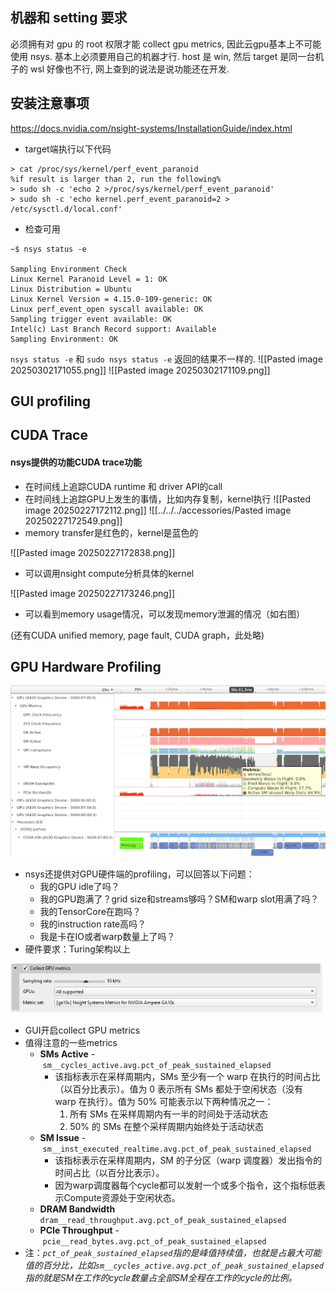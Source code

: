 ## 机器和 setting 要求
必须拥有对 gpu 的 root 权限才能 collect gpu metrics, 因此云gpu基本上不可能使用 nsys. 基本上必须要用自己的机器才行. 
host 是 win, 然后 target 是同一台机子的 wsl 好像也不行, 网上查到的说法是说功能还在开发. 
## 安装注意事项
https://docs.nvidia.com/nsight-systems/InstallationGuide/index.html
- target端执行以下代码
```shell
> cat /proc/sys/kernel/perf_event_paranoid
%if result is larger than 2, run the following% 
> sudo sh -c 'echo 2 >/proc/sys/kernel/perf_event_paranoid'
> sudo sh -c 'echo kernel.perf_event_paranoid=2 > /etc/sysctl.d/local.conf'
```
- 检查可用
```shell
~$ nsys status -e

Sampling Environment Check
Linux Kernel Paranoid Level = 1: OK
Linux Distribution = Ubuntu
Linux Kernel Version = 4.15.0-109-generic: OK
Linux perf_event_open syscall available: OK
Sampling trigger event available: OK
Intel(c) Last Branch Record support: Available
Sampling Environment: OK
```
`nsys status -e` 和 `sudo nsys status -e` 返回的结果不一样的. 
![[Pasted image 20250302171055.png]]
![[Pasted image 20250302171109.png]]
## GUI profiling 


## CUDA Trace
#### nsys提供的功能CUDA trace功能
- 在时间线上追踪CUDA runtime 和 driver API的call
- 在时间线上追踪GPU上发生的事情，比如内存复制，kernel执行
![[Pasted image 20250227172112.png]]
![[../../../accessories/Pasted image 20250227172549.png]]
- memory transfer是红色的，kernel是蓝色的

![[Pasted image 20250227172838.png]]
- 可以调用nsight compute分析具体的kernel


![[Pasted image 20250227173246.png]]
- 可以看到memory usage情况，可以发现memory泄漏的情况（如右图）

(还有CUDA unified memory, page fault, CUDA graph，此处略)


## GPU Hardware Profiling
![](../../../accessories/Pasted%20image%2020250227192412.png)
- nsys还提供对GPU硬件端的profiling，可以回答以下问题：
	- 我的GPU idle了吗？
	- 我的GPU跑满了？grid size和streams够吗？SM和warp slot用满了吗？
	- 我的TensorCore在跑吗？
	- 我的instruction rate高吗？
	- 我是卡在IO或者warp数量上了吗？
- 硬件要求：Turing架构以上

![](../../../accessories/Pasted%20image%2020250227193112.png)
- GUI开启collect GPU metrics
- 值得注意的一些metrics
	- **SMs Active** - `sm__cycles_active.avg.pct_of_peak_sustained_elapsed`
		- 该指标表示在采样周期内，SMs 至少有一个 warp 在执行的时间占比（以百分比表示）。值为 0 表示所有 SMs 都处于空闲状态（没有 warp 在执行）。值为 50% 可能表示以下两种情况之一：
			1. 所有 SMs 在采样周期内有一半的时间处于活动状态
			2. 50% 的 SMs 在整个采样周期内始终处于活动状态
	- **SM Issue** - `sm__inst_executed_realtime.avg.pct_of_peak_sustained_elapsed`
		- 该指标表示在采样周期内，SM 的子分区（warp 调度器）发出指令的时间占比（以百分比表示）。
		- 因为warp调度器每个cycle都可以发射一个或多个指令，这个指标低表示Compute资源处于空闲状态。
	- **DRAM Bandwidth** `dram__read_throughput.avg.pct_of_peak_sustained_elapsed`
	- **PCIe Throughput** - `pcie__read_bytes.avg.pct_of_peak_sustained_elapsed`
- 注：*`pct_of_peak_sustained_elapsed`指的是峰值持续值，也就是占最大可能值的百分比，比如`sm__cycles_active.avg.pct_of_peak_sustained_elapsed`指的就是SM在工作的cycle数量占全部SM全程在工作的cycle的比例。*